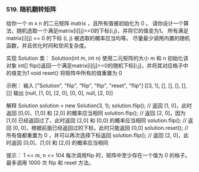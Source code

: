 ### 519. 随机翻转矩阵

给你一个 m x n 的二元矩阵 matrix ，且所有值被初始化为 0 。
请你设计一个算法，随机选取一个满足matrix[i][j]==0的下标(i,j)，并将它的值变为1。
所有满足 matrix[i][j] == 0 的下标 (i, j) 被选取的概率应当均等。
尽量最少调用内置的随机函数，并且优化时间和空间复杂度。

实现 Solution 类：
Solution(int m, int n) 使用二元矩阵的大小 m 和 n 初始化该对象
int[] flip()返回一个满足matrix[i][j]==0的随机下标[i,j]，并将其对应格子中的值变为1
void reset() 将矩阵中所有的值重置为 0
 

示例：
输入
["Solution", "flip", "flip", "flip", "reset", "flip"]
[[3, 1], [], [], [], [], []]
输出
[null, [1, 0], [2, 0], [0, 0], null, [2, 0]]

解释
Solution solution = new Solution(3, 1);
solution.flip();  // 返回 [1, 0]，此时返回 [0,0]、[1,0] 和 [2,0] 的概率应当相同
solution.flip();  // 返回 [2, 0]，因为 [1,0] 已经返回过了，此时返回 [2,0] 和 [0,0] 的概率应当相同
solution.flip();  // 返回 [0, 0]，根据前面已经返回过的下标，此时只能返回 [0,0]
solution.reset(); // 所有值都重置为 0 ，并可以再次选择下标返回
solution.flip();  // 返回 [2, 0]，此时返回 [0,0]、[1,0] 和 [2,0] 的概率应当相同
 

提示：
1 <= m, n <= 104
每次调用flip 时，矩阵中至少存在一个值为 0 的格子。
最多调用 1000 次 flip 和 reset 方法。
